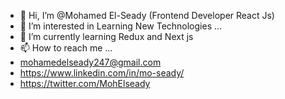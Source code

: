 - 👋 Hi, I’m @Mohamed El-Seady (Frontend Developer React Js)
- 👀 I’m interested in Learning New Technologies ...
- 🌱 I’m currently learning Redux and Next js
- 📫 How to reach me ...
- mohamedelseady247@gmail.com
- https://www.linkedin.com/in/mo-seady/
- https://twitter.com/MohElseady

<!---
Mandela95/Mandela95 is a ✨ special ✨ repository because its `README.md` (this file) appears on your GitHub profile.
You can click the Preview link to take a look at your changes.
--->
